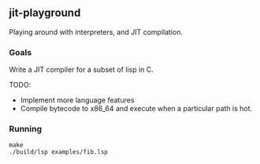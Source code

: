 ## jit-playground

Playing around with interpreters, and JIT compilation.

### Goals

Write a JIT compiler for a subset of lisp in C.

TODO:
* Implement more language features
* Compile bytecode to x86_64 and execute when a particular path is hot.

### Running

```shell
make
./build/lsp examples/fib.lsp
```
